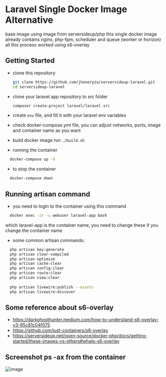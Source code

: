 # Laravel Single Docker Image Alternative

base image using image from serversideup/php 
this single docker image already contains nginx, php-fpm, scheduler and queue (worker or horizon)
all this process worked using s6-overlay

## Getting Started

- clone this repository

    ```bash
    git clone https://github.com/jhonoryza/serversideup-laravel.git
    cd serversideup-laravel
    ```
- clone your laravel app repository to src folder

    ```bash
    composer create-project laravel/laravel src
    ```

- create `env` file, and fill it with your laravel env variables

- check docker-compose.yml file, you can adjust networks, ports, image and container name as you want

- build docker image run `./build.sh`

- running the container 

```bash
  docker-compose up -d
```

- to stop the container 

```bash
  docker-compose down
```

## Running artisan command

- you need to login to the container using this command 

```bash
  docker exec -it -u webuser laravel-app bash
```

which laravel-app is the container name, you need to change these if you change the container name 

- some common artisan commands:

```bash
  php artisan key:generate
  php artisan clear-compiled
  php artisan optimize
  php artisan cache:clear 
  php artisan config:clear 
  php artisan route:clear 
  php artisan view:clear 
  
  php artisan livewire:publish --assets
  php artisan livewire:discover
```

## Some reference about s6-overlay
- https://darkghosthunter.medium.com/how-to-understand-s6-overlay-v3-95c81c04f075
- https://github.com/just-containers/s6-overlay
- https://serversideup.net/open-source/docker-php/docs/getting-started/these-images-vs-others#whats-s6-overlay

## Screenshot ps -ax from the container
![image](https://github.com/jhonoryza/serversideup-laravel/assets/5910636/1940de11-2722-4faa-8826-169310d41bd3)

